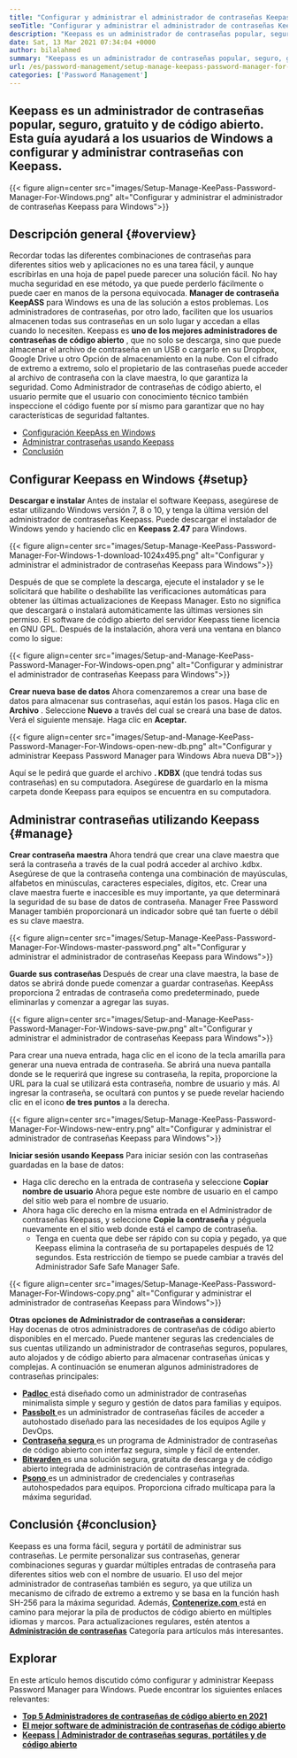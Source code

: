 ```yaml
---
title: "Configurar y administrar el administrador de contraseñas Keepass para Windows '" 
seoTitle: "Configurar y administrar el administrador de contraseñas Keepass para Windows" 
description: "Keepass es un administrador de contraseñas popular, seguro, gratuito y de código abierto. Esta guía ayudará a los usuarios de Windows a configurar y administrar contraseñas con Keepass." 
date: Sat, 13 Mar 2021 07:34:04 +0000
author: bilalahmed
summary: "Keepass es un administrador de contraseñas popular, seguro, gratuito y de código abierto. Esta guía ayudará a los usuarios de Windows a configurar y administrar contraseñas con Keepass." 
url: /es/password-management/setup-manage-keepass-password-manager-for-windows/
categories: ['Password Management']
---
```


## Keepass es un administrador de contraseñas popular, seguro, gratuito y de código abierto. Esta guía ayudará a los usuarios de Windows a configurar y administrar contraseñas con Keepass.

{{< figure align=center src="images/Setup-Manage-KeePass-Password-Manager-For-Windows.png" alt="Configurar y administrar el administrador de contraseñas Keepass para Windows">}}


## Descripción general {#overview}

Recordar todas las diferentes combinaciones de contraseñas para diferentes sitios web y aplicaciones no es una tarea fácil, y aunque escribirlas en una hoja de papel puede parecer una solución fácil. No hay mucha seguridad en ese método, ya que puede perderlo fácilmente o puede caer en manos de la persona equivocada.  **Manager de contraseña KeepASS**  para Windows es una de las solución a estos problemas.
Los administradores de contraseñas, por otro lado, faciliten que los usuarios almacenen todas sus contraseñas en un solo lugar y accedan a ellas cuando lo necesiten. Keepass es  **uno de los mejores administradores de contraseñas de código abierto**  , que no solo se descarga, sino que puede almacenar el archivo de contraseña en un USB o cargarlo en su Dropbox, Google Drive u otro Opción de almacenamiento en la nube. Con el cifrado de extremo a extremo, solo el propietario de las contraseñas puede acceder al archivo de contraseña con la clave maestra, lo que garantiza la seguridad. Como Administrador de contraseñas de código abierto, el usuario permite que el usuario con conocimiento técnico también inspeccione el código fuente por sí mismo para garantizar que no hay características de seguridad faltantes.
  * [Configuración KeepAss en Windows][1]
  * [Administrar contraseñas usando Keepass][2]
  * [Conclusión][3]

## Configurar Keepass en Windows {#setup}

 **Descargar e instalar** 
Antes de instalar el software Keepass, asegúrese de estar utilizando Windows versión 7, 8 o 10, y tenga la última versión del administrador de contraseñas Keepass. Puede descargar el instalador de Windows yendo y haciendo clic en  **Keepass 2.47**  para Windows.

{{< figure align=center src="images/Setup-Manage-KeePass-Password-Manager-For-Windows-1-download-1024x495.png" alt="Configurar y administrar el administrador de contraseñas Keepass para Windows">}}

Después de que se complete la descarga, ejecute el instalador y se le solicitará que habilite o deshabilite las verificaciones automáticas para obtener las últimas actualizaciones de Keepass Manager. Esto no significa que descargará o instalará automáticamente las últimas versiones sin permiso. El software de código abierto del servidor Keepass tiene licencia en GNU GPL. Después de la instalación, ahora verá una ventana en blanco como lo sigue:

{{< figure align=center src="images/Setup-and-Manage-KeePass-Password-Manager-For-Windows-open.png" alt="Configurar y administrar el administrador de contraseñas Keepass para Windows">}}

 **Crear nueva base de datos** 
Ahora comenzaremos a crear una base de datos para almacenar sus contraseñas, aquí están los pasos. Haga clic en  **Archivo** . Seleccione  **Nuevo**  a través del cual se creará una base de datos. Verá el siguiente mensaje. Haga clic en **Aceptar.**  

{{< figure align=center src="images/Setup-and-Manage-KeePass-Password-Manager-For-Windows-open-new-db.png" alt="Configurar y administrar Keepass Password Manager para Windows Abra nueva DB">}}

Aquí se le pedirá que guarde el archivo  **. KDBX**  (que tendrá todas sus contraseñas) en su computadora. Asegúrese de guardarlo en la misma carpeta donde Keepass para equipos se encuentra en su computadora.

## Administrar contraseñas utilizando Keepass {#manage}

 **Crear contraseña maestra** 
Ahora tendrá que crear una clave maestra que será la contraseña a través de la cual podrá acceder al archivo .kdbx. Asegúrese de que la contraseña contenga una combinación de mayúsculas, alfabetos en minúsculas, caracteres especiales, dígitos, etc. Crear una clave maestra fuerte e inaccesible es muy importante, ya que determinará la seguridad de su base de datos de contraseña. Manager Free Password Manager también proporcionará un indicador sobre qué tan fuerte o débil es su clave maestra.

{{< figure align=center src="images/Setup-Manage-KeePass-Password-Manager-For-Windows-master-password.png" alt="Configurar y administrar el administrador de contraseñas Keepass para Windows">}}

 **Guarde sus contraseñas** 
Después de crear una clave maestra, la base de datos se abrirá donde puede comenzar a guardar contraseñas. KeepAss proporciona 2 entradas de contraseña como predeterminado, puede eliminarlas y comenzar a agregar las suyas.

{{< figure align=center src="images/Setup-and-Manage-KeePass-Password-Manager-For-Windows-save-pw.png" alt="Configurar y administrar el administrador de contraseñas Keepass para Windows">}}

Para crear una nueva entrada, haga clic en el icono de la tecla amarilla para generar una nueva entrada de contraseña. Se abrirá una nueva pantalla donde se le requerirá que ingrese su contraseña, la repita, proporcione la URL para la cual se utilizará esta contraseña, nombre de usuario y más. Al ingresar la contraseña, se ocultará con puntos y se puede revelar haciendo clic en el icono  **de tres puntos**  a la derecha.

{{< figure align=center src="images/Setup-Manage-KeePass-Password-Manager-For-Windows-new-entry.png" alt="Configurar y administrar el administrador de contraseñas Keepass para Windows">}}

 **Iniciar sesión usando Keepass** 
Para iniciar sesión con las contraseñas guardadas en la base de datos:
* Haga clic derecho en la entrada de contraseña y seleccione  **Copiar nombre de usuario**  Ahora pegue este nombre de usuario en el campo del sitio web para el nombre de usuario.
* Ahora haga clic derecho en la misma entrada en el Administrador de contraseñas Keepass, y seleccione  **Copie la contraseña**  y péguela nuevamente en el sitio web donde está el campo de contraseña.
  * Tenga en cuenta que debe ser rápido con su copia y pegado, ya que Keepass elimina la contraseña de su portapapeles después de 12 segundos. Esta restricción de tiempo se puede cambiar a través del Administrador Safe Safe Manager Safe.

{{< figure align=center src="images/Setup-Manage-KeePass-Password-Manager-For-Windows-copy.png" alt="Configurar y administrar el administrador de contraseñas Keepass para Windows">}}

 **Otras opciones de Administrador de contraseñas a considerar:**  
Hay docenas de otros administradores de contraseñas de código abierto disponibles en el mercado. Puede mantener seguras las credenciales de sus cuentas utilizando un administrador de contraseñas seguros, populares, auto alojados y de código abierto para almacenar contraseñas únicas y complejas. A continuación se enumeran algunos administradores de contraseñas principales:
* [  **Padloc**  ][4] está diseñado como un administrador de contraseñas minimalista simple y seguro y gestión de datos para familias y equipos.
* [  **Passbolt**  ][5] es un administrador de contraseñas fáciles de acceder a autohostado diseñado para las necesidades de los equipos Agile y DevOps.
* [  **Contraseña segura**  ][6] es un programa de Administrador de contraseñas de código abierto con interfaz segura, simple y fácil de entender.
* [  **Bitwarden**  ][7] es una solución segura, gratuita de descarga y de código abierto integrada de administración de contraseñas integrada.
* [  **Psono**  ][8] es un administrador de credenciales y contraseñas autohospedados para equipos. Proporciona cifrado multicapa para la máxima seguridad.

## Conclusión {#conclusion}

Keepass es una forma fácil, segura y portátil de administrar sus contraseñas. Le permite personalizar sus contraseñas, generar combinaciones seguras y guardar múltiples entradas de contraseña para diferentes sitios web con el nombre de usuario. El uso del mejor administrador de contraseñas también es seguro, ya que utiliza un mecanismo de cifrado de extremo a extremo y se basa en la función hash SH-256 para la máxima seguridad.
Además, [  **Contenerize.com** ][9] está en camino para mejorar la pila de productos de código abierto en múltiples idiomas y marcos. Para actualizaciones regulares, estén atentos a **[Administración de contraseñas][10]**  Categoría para artículos más interesantes.

## Explorar
En este artículo hemos discutido cómo configurar y administrar Keepass Password Manager para Windows. Puede encontrar los siguientes enlaces relevantes:
*  **[Top 5 Administradores de contraseñas de código abierto en 2021][11]**  
*  **[El mejor software de administración de contraseñas de código abierto][12]**  
*  **[Keepass | Administrador de contraseñas seguras, portátiles y de código abierto][13]**  



 [1]: https://blog.containerize.com/wp-admin/post.php?post=3863&action=edit#setup
 [2]: https://blog.containerize.com/wp-admin/post.php?post=3863&action=edit#manage
 [3]: https://blog.containerize.com/wp-admin/post.php?post=3863&action=edit#conclusion
 [4]: https://padloc.app/
 [5]: https://products.containerize.com/password-management/passbolt/
 [6]: https://products.containerize.com/password-management/password-safe/
 [7]: https://products.containerize.com/password-management/bitwarden/
 [8]: https://products.containerize.com/password-management/psono/
 [9]: https://www.containerize.com/
 [10]: https://blog.containerize.com/category/password-management/
 [11]: https://blog.containerize.com/password-management/top-5-open-source-password-managers-in-2021/
 [12]: https://products.containerize.com/password-management/
 [13]: https://products.containerize.com/password-management/keepass
